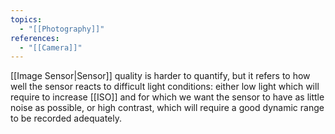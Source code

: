```yaml
---
topics:
  - "[[Photography]]"
references:
  - "[[Camera]]"
---
```

[[Image Sensor|Sensor]] quality is harder to quantify, but it refers to how well the sensor reacts to difficult light conditions: either low light which will require to increase [[ISO]] and for which we want the sensor to have as little noise as possible, or high contrast, which will require a good dynamic range to be recorded adequately.

 